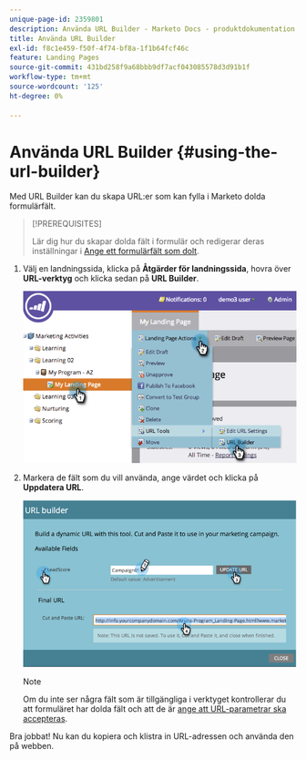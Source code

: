 ```yaml
---
unique-page-id: 2359801
description: Använda URL Builder - Marketo Docs - produktdokumentation
title: Använda URL Builder
exl-id: f8c1e459-f50f-4f74-bf8a-1f1b64fcf46c
feature: Landing Pages
source-git-commit: 431bd258f9a68bbb9df7acf043085578d3d91b1f
workflow-type: tm+mt
source-wordcount: '125'
ht-degree: 0%

---
```


# Använda URL Builder {#using-the-url-builder}

Med URL Builder kan du skapa URL:er som kan fylla i Marketo dolda formulärfält.

>[!PREREQUISITES]
>
>Lär dig hur du skapar dolda fält i formulär och redigerar deras inställningar i [Ange ett formulärfält som dolt](/help/marketo/product-docs/demand-generation/forms/form-fields/set-a-form-field-as-hidden.md).

1. Välj en landningssida, klicka på **Åtgärder för landningssida**, hovra över **URL-verktyg** och klicka sedan på **URL Builder**.

   ![](assets/image2014-9-18-13-3a5-3a19.png)

1. Markera de fält som du vill använda, ange värdet och klicka på **Uppdatera URL**.

   ![](assets/image2014-9-18-13-3a5-3a28.png)

   >[!NOTE]
   >
   >Om du inte ser några fält som är tillgängliga i verktyget kontrollerar du att formuläret har dolda fält och att de är [ange att URL-parametrar ska accepteras](/help/marketo/product-docs/demand-generation/forms/form-fields/set-a-hidden-form-field-value.md#url-parameter).

Bra jobbat! Nu kan du kopiera och klistra in URL-adressen och använda den på webben.

